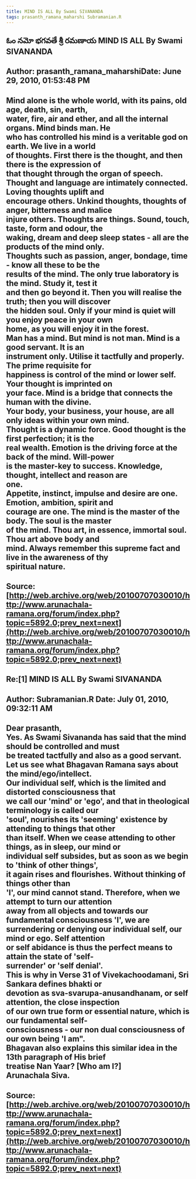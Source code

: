 ```yaml
--- 
title: MIND IS ALL By Swami SIVANANDA   
tags: prasanth_ramana_maharshi Subramanian.R  
---  
```

## ఓం నమో భగవతే శ్రీ రమణాయ MIND IS ALL By Swami SIVANANDA  
Author: prasanth_ramana_maharshiDate: June 29, 2010, 01:53:48 PM  
---  
Mind alone is the whole world, with its pains, old age, death, sin, earth,  
water, fire, air and ether, and all the internal organs. **Mind binds man. He  
who has controlled his mind is a veritable god on earth.** We live in a world  
of thoughts. First there is the thought, and then there is the expression of  
that thought through the organ of speech.   
Thought and language are intimately connected. Loving thoughts uplift and  
encourage others. Unkind thoughts, thoughts of anger, bitterness and malice  
injure others. Thoughts are things. Sound, touch, taste, form and odour, the  
waking, dream and deep sleep states - all are the products of the mind only.   
Thoughts such as passion, anger, bondage, time - know all these to be the  
results of the mind. The only true laboratory is the mind. Study it, test it  
and then go beyond it. Then you will realise the truth; then you will discover  
the hidden soul. **Only if your mind is quiet will you enjoy peace in your own  
home, as you will enjoy it in the forest.**   
 **Man has a mind. But mind is not man. Mind is a good servant. It is an  
instrument only. Utilise it tactfully and properly. The prime requisite for  
happiness is control of the mind or lower self.** Your thought is imprinted on  
your face. Mind is a bridge that connects the human with the divine.   
Your body, your business, your house, are all only ideas within your own mind.  
Thought is a dynamic force. Good thought is the first perfection; it is the  
real wealth. Emotion is the driving force at the back of the mind. Will-power  
is the master-key to success. Knowledge, thought, intellect and reason are  
one.   
Appetite, instinct, impulse and desire are one. Emotion, ambition, spirit and  
courage are one. **The mind is the master of the body. The soul is the master  
of the mind.** Thou art, in essence, immortal soul. Thou art above body and  
mind. Always remember this supreme fact and live in the awareness of thy  
spiritual nature.
 ---  
Source:[http://web.archive.org/web/20100707030010/http://www.arunachala-ramana.org/forum/index.php?topic=5892.0;prev_next=next](http://web.archive.org/web/20100707030010/http://www.arunachala-ramana.org/forum/index.php?topic=5892.0;prev_next=next)   
---  

## Re:[1] MIND IS ALL By Swami SIVANANDA  
Author: Subramanian.R       Date: July 01, 2010, 09:32:11 AM  
---  
Dear prasanth,   
Yes. As Swami Sivananda has said that the mind should be controlled and must  
be treated tactfully and also as a good servant.   
Let us see what Bhagavan Ramana says about the mind/ego/intellect.   
 Our individual self, which is the limited and distorted consciousness that  
we call our 'mind' or 'ego', and that in theological terminology is called our  
'soul', nourishes its 'seeming' existence by attending to things that other  
than itself. When we cease attending to other things, as in sleep, our mind or  
individual self subsides, but as soon as we begin to 'think of other things',   
it again rises and flourishes. Without thinking of things other than   
'I', our mind cannot stand. Therefore, when we attempt to turn our attention  
away from all objects and towards our fundamental consciousness 'I', we are  
surrendering or denying our individual self, our mind or ego. Self attention  
or self abidance is thus the perfect means to attain the state of 'self-  
surrender' or 'self denial'.   
This is why in Verse 31 of Vivekachoodamani, Sri Sankara defines bhakti or  
devotion as sva-svarupa-anusandhanam, or self attention, the close inspection  
of our own true form or essential nature, which is our fundamental self-  
consciousness - our non dual consciousness of our own being 'I am".   
Bhagavan also explains this similar idea in the 13th paragraph of His brief  
treatise Nan Yaar? [Who am I?]   
Arunachala Siva.
 ---  
Source:[http://web.archive.org/web/20100707030010/http://www.arunachala-ramana.org/forum/index.php?topic=5892.0;prev_next=next](http://web.archive.org/web/20100707030010/http://www.arunachala-ramana.org/forum/index.php?topic=5892.0;prev_next=next)   
---  

